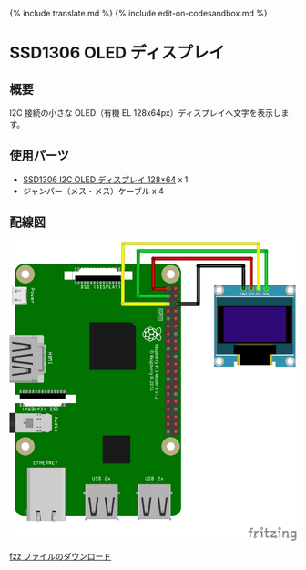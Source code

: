 {% include translate.md %}
{% include edit-on-codesandbox.md %}

# SSD1306 OLED ディスプレイ

## 概要

I2C 接続の小さな OLED（有機 EL 128x64px）ディスプレイへ文字を表示します。

## 使用パーツ

- [SSD1306 I2C OLED ディスプレイ 128×64](https://www.amazon.co.jp/s?k=SSD1306) x 1
- ジャンパー（メス・メス）ケーブル x 4

## 配線図

![配線図](schematic.png)

[fzz ファイルのダウンロード](schematic.fzz)

